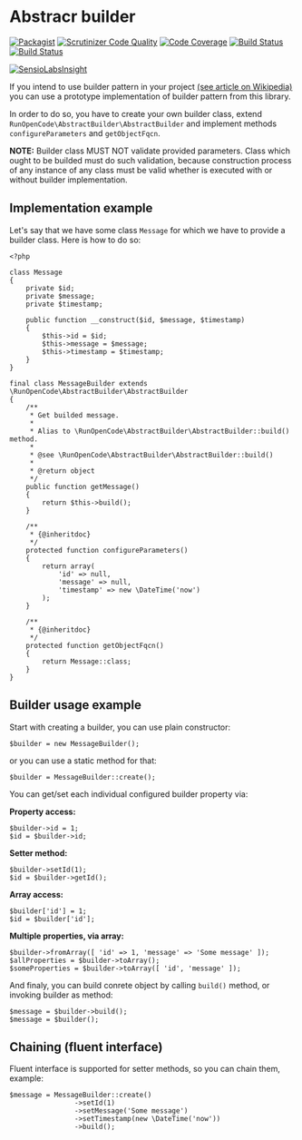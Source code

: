 # Abstracr builder

[![Packagist](https://img.shields.io/packagist/v/RunOpenCode/abstract-builder.svg)](https://packagist.org/packages/runopencode/abstract-builder)
[![Scrutinizer Code Quality](https://scrutinizer-ci.com/g/RunOpenCode/abstract-builder/badges/quality-score.png?b=master)](https://scrutinizer-ci.com/g/RunOpenCode/abstract-builder/?branch=master)
[![Code Coverage](https://scrutinizer-ci.com/g/RunOpenCode/abstract-builder/badges/coverage.png?b=master)](https://scrutinizer-ci.com/g/RunOpenCode/abstract-builder/?branch=master)
[![Build Status](https://scrutinizer-ci.com/g/RunOpenCode/abstract-builder/badges/build.png?b=master)](https://scrutinizer-ci.com/g/RunOpenCode/abstract-builder/build-status/master)
[![Build Status](https://travis-ci.org/RunOpenCode/abstract-builder.svg?branch=master)](https://travis-ci.org/RunOpenCode/abstract-builder)

[![SensioLabsInsight](https://insight.sensiolabs.com/projects/15e91ee6-47e2-46ef-bb6a-b013e36620a2/big.png)](https://insight.sensiolabs.com/projects/15e91ee6-47e2-46ef-bb6a-b013e36620a2)

If you intend to use builder pattern in your project 
[(see article on Wikipedia)](https://en.wikipedia.org/wiki/Builder_pattern)
you can use a prototype implementation of builder pattern from this library.

In order to do so, you have to create your own builder class, extend
`RunOpenCode\AbstractBuilder\AbstractBuilder` and implement methods
`configureParameters` and `getObjectFqcn`.

**NOTE:** Builder class MUST NOT validate provided parameters. Class
which ought to be builded must do such validation, because construction
process of any instance of any class must be valid whether is executed
with or without builder implementation.

## Implementation example

Let's say that we have some class `Message` for which we have to provide
a builder class. Here is how to do so:

    <?php
    
    class Message
    {
        private $id;
        private $message;
        private $timestamp;
    
        public function __construct($id, $message, $timestamp)
        {
            $this->id = $id;
            $this->message = $message;
            $this->timestamp = $timestamp;
        }
    }
    
    final class MessageBuilder extends \RunOpenCode\AbstractBuilder\AbstractBuilder
    {
        /**
         * Get builded message.
         *
         * Alias to \RunOpenCode\AbstractBuilder\AbstractBuilder::build() method.
         *
         * @see \RunOpenCode\AbstractBuilder\AbstractBuilder::build()
         *
         * @return object
         */
        public function getMessage()
        {
            return $this->build();
        }
    
        /**
         * {@inheritdoc}
         */
        protected function configureParameters()
        {
            return array(
                'id' => null,
                'message' => null,
                'timestamp' => new \DateTime('now')
            );
        }
    
        /**
         * {@inheritdoc}
         */
        protected function getObjectFqcn()
        {
            return Message::class;
        }
    }
    
## Builder usage example

Start with creating a builder, you can use plain constructor:

    $builder = new MessageBuilder();

or you can use a static method for that:

    $builder = MessageBuilder::create();

You can get/set each individual configured builder property via:

**Property access:**

    $builder->id = 1;
    $id = $builder->id;

**Setter method:**

    $builder->setId(1);
    $id = $builder->getId();

**Array access:**

    $builder['id'] = 1;
    $id = $builder['id'];

**Multiple properties, via array:**

    $builder->fromArray([ 'id' => 1, 'message' => 'Some message' ]);
    $allProperties = $builder->toArray();
    $someProperties = $builder->toArray([ 'id', 'message' ]);

And finaly, you can build conrete object by calling `build()` method, or
invoking builder as method:

    $message = $builder->build();
    $message = $builder();

## Chaining (fluent interface)

Fluent interface is supported for setter methods, so you can chain them, example:

    $message = MessageBuilder::create()
                    ->setId(1)
                    ->setMessage('Some message')
                    ->setTimestamp(new \DateTime('now'))
                    ->build();



